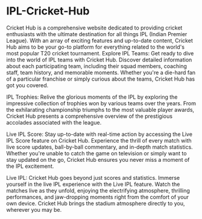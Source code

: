 # IPL-Cricket-Hub
Cricket Hub is a comprehensive website dedicated to providing cricket enthusiasts with the ultimate destination for all things IPL (Indian Premier League).
With an array of exciting features and up-to-date content, Cricket Hub aims to be your go-to platform for everything related to the world's most popular T20 cricket tournament.
Explore IPL Teams:
Get ready to dive into the world of IPL teams with Cricket Hub. Discover detailed information about each participating team, including their squad members, coaching staff, team history, and memorable moments. Whether you're a die-hard fan of a particular franchise or simply curious about the teams, Cricket Hub has got you covered.

IPL Trophies:
Relive the glorious moments of the IPL by exploring the impressive collection of trophies won by various teams over the years. From the exhilarating championship triumphs to the most valuable player awards, Cricket Hub presents a comprehensive overview of the prestigious accolades associated with the league.

Live IPL Score:
Stay up-to-date with real-time action by accessing the Live IPL Score feature on Cricket Hub. Experience the thrill of every match with live score updates, ball-by-ball commentary, and in-depth match statistics. Whether you're unable to catch the game on television or simply want to stay updated on the go, Cricket Hub ensures you never miss a moment of the IPL excitement.

Live IPL:
Cricket Hub goes beyond just scores and statistics. Immerse yourself in the live IPL experience with the Live IPL feature. Watch the matches live as they unfold, enjoying the electrifying atmosphere, thrilling performances, and jaw-dropping moments right from the comfort of your own device. Cricket Hub brings the stadium atmosphere directly to you, wherever you may be.
